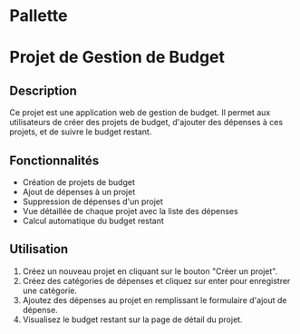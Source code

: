 # Pallette

# Projet de Gestion de Budget

## Description

Ce projet est une application web de gestion de budget. Il permet aux utilisateurs de créer des projets de budget, d'ajouter des dépenses à ces projets, et de suivre le budget restant.

## Fonctionnalités

- Création de projets de budget
- Ajout de dépenses à un projet
- Suppression de dépenses d'un projet
- Vue détaillée de chaque projet avec la liste des dépenses
- Calcul automatique du budget restant


## Utilisation

1. Créez un nouveau projet en cliquant sur le bouton "Créer un projet".
2. Créez des catégories de dépenses et cliquez sur enter pour enregistrer une catégorie.
3. Ajoutez des dépenses au projet en remplissant le formulaire d'ajout de dépense.
4. Visualisez le budget restant sur la page de détail du projet.
